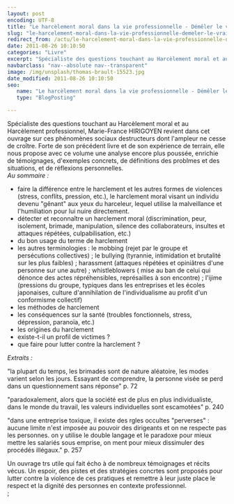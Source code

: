 ```yaml
---
layout: post
encoding: UTF-8
title: "Le harcèlement moral dans la vie professionnelle - Démêler le vrai du faux"
slug: "le-harcelement-moral-dans-la-vie-professionnelle-demeler-le-vrai-du-faux"
redirect_from: /actu/le-harcelement-moral-dans-la-vie-professionnelle-demeler-le-vrai-du-faux"
date: 2011-08-26 10:10:50
categories: "Livre"
excerpt: "Spécialiste des questions touchant au Harcèlement moral et au Harcèlement professionnel, Marie-France HIRIGOYEN revient dans cet ouvrage sur ces phénomènes sociaux destructeurs dont l'ampleur ne cesse de croître."
navbarclass: "nav--absolute nav--transparent"
image: /img/unsplash/thomas-brault-15523.jpg
date_modified: 2011-08-26 10:10:50
seo:
   name: "Le harcèlement moral dans la vie professionnelle - Démêler le vrai du faux"
   type: "BlogPosting"

---
```

Spécialiste des questions touchant au Harcèlement moral et au Harcèlement professionnel, Marie-France HIRIGOYEN revient dans cet ouvrage sur ces phénomènes sociaux destructeurs dont l'ampleur ne cesse de croître.
Forte de son précédent livre et de son expérience de terrain, elle nous propose avec ce volume une analyse encore plus poussée, enrichie de témoignages, d'exemples concrets, de définitions des problmes et des situations, et de réflexions personnelles.   
 _Au sommaire :_

- faire la différence entre le harclement et les autres formes de violences (stress, conflits, pression, etc.), le harclement moral visant un individu devenu "gênant" aux yeux du harceleur, lequel utilise la malveillance et l'humiliation pour lui nuire directement.
- détecter et reconnaître un harclement moral (discrimination, peur, isolement, brimade, manipulation, silence des collaborateurs, insultes et attaques répétées, culpabilisation, etc.)
- du bon usage du terme de harclement
- les autres terminologies : le mobbing (rejet par le groupe et persécutions collectives) ; le bullying (tyrannie, intimidation et brutalité sur les plus faibles) ; harassment (attaques répétées et opiniâtres d'une personne sur une autre) ; whistleblowers ( mise au ban de celui qui dénonce des actes répréhensibles, représailles à son encontre) ; l'ijime (pressions du groupe, typiques dans les entreprises et les écoles japonaises, culture d'annihilation de l'individualisme au profit d'un conformisme collectif)
- les méthodes de harclement
- les conséquences sur la santé (troubles fonctionnels, stress, dépression, paranoïa, etc.)
- les origines du harclement
- existe-t-il un profil de victimes ?
- que faire pour lutter contre la harclement ?

  
_Extraits :_  
  
"la plupart du temps, les brimades sont de nature aléatoire, les modes varient selon les jours. Essayant de comprendre, la personne visée se perd dans un questionnement sans réponse" p. 72  
  
"paradoxalement, alors que la société est de plus en plus individualiste, dans le monde du travail, les valeurs individuelles sont escamotées" p. 240  
  
"dans une entreprise toxique, il existe des rgles occultes "perverses" : aucune limite n'est imposée au pouvoir des dirigeants et on ne respecte pas les personnes. on y utilise le double langage et le paradoxe pour mieux mettre les salariés sous emprise, on ment pour mieux dissimuler des procédés illégaux." p. 257  
  
  
Un ouvrage trs utile qui fait écho à de nombreux témoignages et récits vécus. Un espoir, des pistes et des stratégies concrtes sont proposés pour lutter contre la violence de ces pratiques et remettre à leur juste place le respect et la dignité des personnes en contexte professionnel.  
  ;